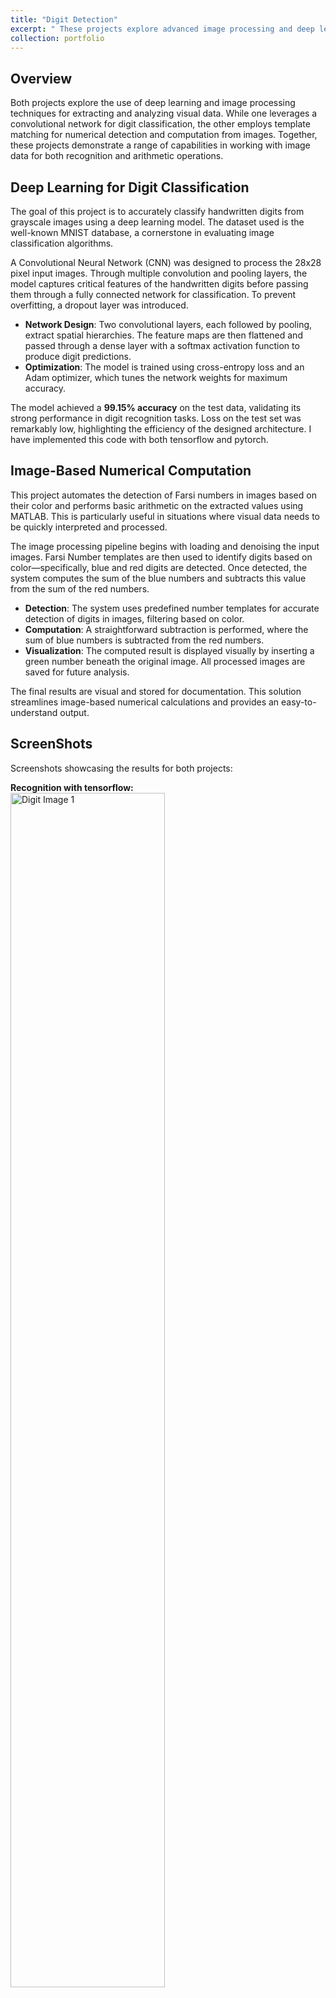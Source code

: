 ```yaml
---
title: "Digit Detection"
excerpt: " These projects explore advanced image processing and deep learning techniques for digit classification and numerical computation using convolutional networks and template matching."
collection: portfolio
---
```


## Overview

Both projects explore the use of deep learning and image processing techniques for extracting and analyzing visual data. While one leverages a convolutional network for digit classification, the other employs template matching for numerical detection and computation from images. Together, these projects demonstrate a range of capabilities in working with image data for both recognition and arithmetic operations.

## Deep Learning for Digit Classification

The goal of this project is to accurately classify handwritten digits from grayscale images using a deep learning model. The dataset used is the well-known MNIST database, a cornerstone in evaluating image classification algorithms.

A Convolutional Neural Network (CNN) was designed to process the 28x28 pixel input images. Through multiple convolution and pooling layers, the model captures critical features of the handwritten digits before passing them through a fully connected network for classification. To prevent overfitting, a dropout layer was introduced.

- **Network Design**: Two convolutional layers, each followed by pooling, extract spatial hierarchies. The feature maps are then flattened and passed through a dense layer with a softmax activation function to produce digit predictions.
- **Optimization**: The model is trained using cross-entropy loss and an Adam optimizer, which tunes the network weights for maximum accuracy.
  
The model achieved a **99.15% accuracy** on the test data, validating its strong performance in digit recognition tasks. Loss on the test set was remarkably low, highlighting the efficiency of the designed architecture. I have implemented this code with both tensorflow and pytorch.

## Image-Based Numerical Computation

This project automates the detection of Farsi numbers in images based on their color and performs basic arithmetic on the extracted values using MATLAB. This is particularly useful in situations where visual data needs to be quickly interpreted and processed.

The image processing pipeline begins with loading and denoising the input images. Farsi Number templates are then used to identify digits based on color—specifically, blue and red digits are detected. Once detected, the system computes the sum of the blue numbers and subtracts this value from the sum of the red numbers.

- **Detection**: The system uses predefined number templates for accurate detection of digits in images, filtering based on color.
- **Computation**: A straightforward subtraction is performed, where the sum of blue numbers is subtracted from the red numbers.
- **Visualization**: The computed result is displayed visually by inserting a green number beneath the original image. All processed images are saved for future analysis.

The final results are visual and stored for documentation. This solution streamlines image-based numerical calculations and provides an easy-to-understand output.

## ScreenShots

Screenshots showcasing the results for both projects:

**Recognition with tensorflow:**
<br/>
<img src='https://orgonah.github.io/YasinDanesh.github.io/images/Python-Digit.png' alt='Digit Image 1' style="margin-bottom:15px; width: 70%">
<br/>

**Recognition with MATLAB:**
<br/>
Input example:
<br/>
<img src='https://orgonah.github.io/YasinDanesh.github.io/images/Matlab-Digit-in.png' alt='Digit Image 2' style="margin-bottom:15px; width: 70%">
<br/>
<br/>
Denoise and detect Farsi numbers:
<br/>
<img src='https://orgonah.github.io/YasinDanesh.github.io/images/Matlab-Digit-out1.png' alt='Digit Image 3' style="margin-bottom:15px; width: 70%">
<br/>
<br/>
Subtracts the sum of blue numbers from the sum of
red numbers and put it below the image in Farsi:
<br/>
<img src='https://orgonah.github.io/YasinDanesh.github.io/images/Matlab-Digit-out2.png' alt='Digit Image 4' style="margin-bottom:15px; width: 70%">
<br/>
<br/>
<br/>
For full code and further details, visit [MATLAB project](https://github.com/Orgonah/Image-Number-Detection-and-Computation), [Tensorflow project](https://github.com/Orgonah/Digit-Recognition-CNN) and [Pytorch project](https://github.com/Orgonah/MNIST-Classification)
